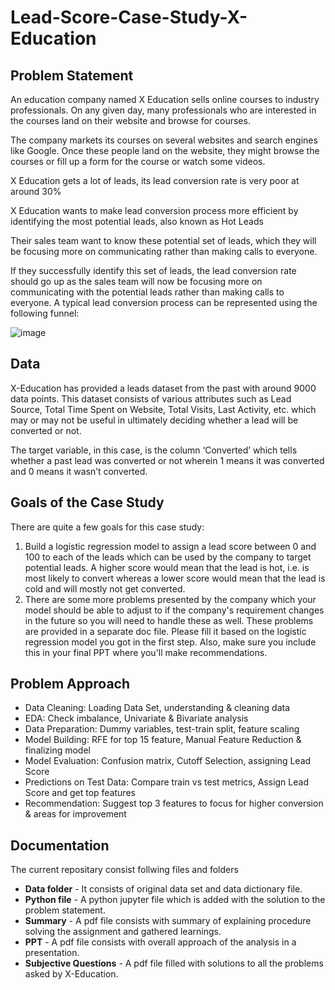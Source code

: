 # Lead-Score-Case-Study-X-Education

## Problem Statement

An education company named X Education sells online courses to industry professionals. On any given day, many professionals who are interested in the courses land on their website and browse for courses.

The company markets its courses on several websites and search engines like Google. Once these people land on the website, they might browse the courses or fill up a form for the course or watch some videos.

X Education gets a lot of leads, its lead conversion rate is very poor at around 30%

X Education wants to make lead conversion process more efficient by identifying the most potential leads, also known as Hot Leads

Their sales team want to know these potential set of leads, which they will be focusing more on communicating rather than making calls to everyone.

If they successfully identify this set of leads, the lead conversion rate should go up as the sales team will now be focusing more on communicating with the potential leads rather than making calls to everyone. A typical lead conversion process can be represented using the following funnel:

![image](https://github.com/user-attachments/assets/6bfaf7de-ba20-4746-952a-125be615ad1c)

## Data

X-Education has provided a leads dataset from the past with around 9000 data points. This dataset consists of various attributes such as Lead Source, Total Time Spent on Website, Total Visits, Last Activity, etc. which may or may not be useful in ultimately deciding whether a lead will be converted or not.

The target variable, in this case, is the column ‘Converted’ which tells whether a past lead was converted or not wherein 1 means it was converted and 0 means it wasn’t converted.

## Goals of the Case Study

There are quite a few goals for this case study:

1. Build a logistic regression model to assign a lead score between 0 and 100 to each of the leads which can be used by the company to target potential leads. A higher score would mean that the lead is hot, i.e. is most likely to convert whereas a lower score would mean that the lead is cold and will mostly not get converted.
2. There are some more problems presented by the company which your model should be able to adjust to if the company's requirement changes in the future so you will need to handle these as well. These problems are provided in a separate doc file. Please fill it based on the logistic regression model you got in the first step. Also, make sure you include this in your final PPT where you'll make recommendations.

## Problem Approach

-   Data Cleaning: Loading Data Set, understanding & cleaning data
-   EDA: Check imbalance, Univariate & Bivariate analysis
-   Data Preparation: Dummy variables, test-train split, feature scaling
-   Model Building: RFE for top 15 feature, Manual Feature Reduction & finalizing model
-   Model Evaluation: Confusion matrix, Cutoff Selection, assigning Lead Score
-   Predictions on Test Data: Compare train vs test metrics, Assign Lead Score and get top features
-   Recommendation: Suggest top 3 features to focus for higher conversion & areas for improvement

## Documentation

The current repositary consist follwing files and folders

-  **Data folder** - It consists of original data set and data dictionary file.
-  **Python file** - A python jupyter file which is added with the solution to the problem statement.
-  **Summary** - A pdf file consists with summary of explaining procedure solving the assignment and gathered learnings.
-  **PPT** - A pdf file consists with overall approach of the analysis in a presentation.
-  **Subjective Questions** - A pdf file filled with solutions to all the problems asked by X-Education.
